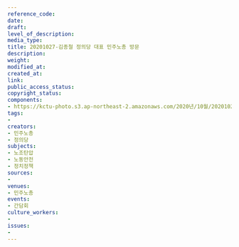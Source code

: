 ```yaml
---
reference_code: 
date: 
draft: 
level_of_description: 
media_type: 
title: 20201027-김종철 정의당 대표 민주노총 방문
description: 
weight: 
modified_at: 
created_at: 
link: 
public_access_status: 
copyright_status: 
components:
- https://kctu-photo.s3.ap-northeast-2.amazonaws.com/2020년/10월/20201027-김종철+정의당+대표+민주노총+방문/_W5D5272.JPG
tags:
- 
creators:
- 민주노총
- 정의당
subjects:
- 노조탄압
- 노동안전
- 정치정책
sources:
- 
venues:
- 민주노총
events:
- 간담회
culture_workers:
- 
issues:
- 
---
```

